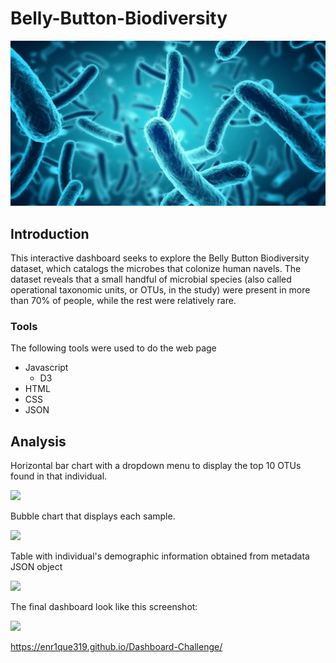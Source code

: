 # Belly-Button-Biodiversity

[![](img/bacteria.jpg)]() 

## Introduction

This interactive dashboard seeks to explore the Belly Button Biodiversity dataset, which catalogs the microbes that colonize human navels.
The dataset reveals that a small handful of microbial species (also called operational taxonomic units, or OTUs, in the study) were present in more than 70% of people, while the rest were relatively rare.

### Tools

The following tools were used to do the web page

+ Javascript
    + D3
+ HTML
+ CSS
+ JSON

## Analysis

Horizontal bar chart with a dropdown menu to display the top 10 OTUs found in that individual.

[![](img/2.jpg)]() 

Bubble chart that displays each sample.

[![](img/3.jpg)]() 

Table with individual's demographic information obtained from metadata JSON object

[![](img/4.jpg)]() 

The final dashboard look like this screenshot:

[![](img/1.jpg)]() 

https://enr1que319.github.io/Dashboard-Challenge/
